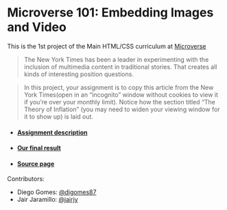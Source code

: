 # Microverse 101: Embedding Images and Video
This is the 1st project of the Main HTML/CSS curriculum at [Microverse](https://www.microverse.org/)

>The New York Times has been a leader in experimenting with the inclusion of multimedia content in traditional stories. That creates all kinds of interesting position questions.

>In this project, your assignment is to copy this article from the New York Times(open in an “incognito” window without cookies to view it if you’re over your monthly limit). Notice how the section titled “The Theory of Inflation” (you may need to widen your viewing window for it to show up) is laid out.

* #### [Assignment description](https://www.theodinproject.com/courses/html5-and-css3/lessons/embedding-images-and-video)
* #### [Our final result](https://jairjy.github.io/Microverse-101-Embedding-Images-and-Video/)
* #### [Source page](http://archive.today/Bss88)

Contributors:

* Diego Gomes: [@digomes87](https://github.com/digomes87)
* Jair Jaramillo: [@jairjy](https://github.com/jairjy)
